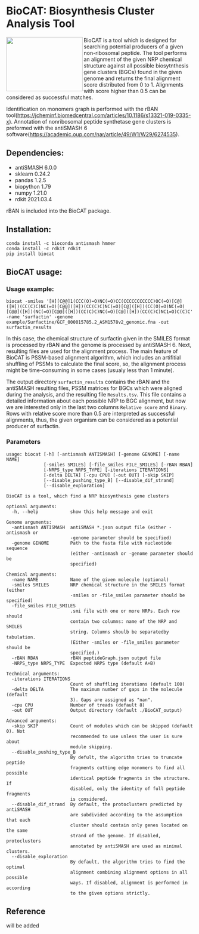 # BioCAT: Biosynthesis Cluster Analysis Tool
<img src="https://user-images.githubusercontent.com/53526550/132544644-86306499-133d-44e2-8e4c-e2603fb7d0f0.png" width="205" height="145" align="left">BioCAT is a tool which is designed for searching potential producers of a given non-ribosomal peptide. The tool performs an alignment of the given NRP chemical structure against all possible biosytnthesis gene clusters (BGCs) found in the given genome and returns the final alignment score distributed from 0 to 1. Alignments with score higher than 0.5 can be considered as successful matches.

Identification on monomers graph is performed with the rBAN tool(https://jcheminf.biomedcentral.com/articles/10.1186/s13321-019-0335-x). Annotation of nonribosomal peptide synthetase gene clusters is preformed with the antiSMASH 6 software(https://academic.oup.com/nar/article/49/W1/W29/6274535).
## **Dependencies:**
- antiSMASH 6.0.0
- sklearn 0.24.2
- pandas 1.2.5
- biopython 1.79
- numpy 1.21.0
- rdkit 2021.03.4

rBAN is included into the BioCAT package.

## **Installation:**

```
conda install -c bioconda antismash hmmer
conda install -c rdkit rdkit
pip install biocat
```

## **BioCAT usage:**
### Usage example:
```
biocat -smiles '[H][C@@]1(CCC(O)=O)NC(=O)CC(CCCCCCCCCCC)OC(=O)[C@]([H])(CC(C)C)NC(=O)[C@@]([H])(CC(C)C)NC(=O)[C@]([H])(CC(O)=O)NC(=O)[C@@]([H])(NC(=O)[C@@]([H])(CC(C)C)NC(=O)[C@]([H])(CC(C)C)NC1=O)C(C)C' -name 'surfactin' -genome example/Surfactine/GCF_000015785.2_ASM1578v2_genomic.fna -out surfactin_results 
```

In this case, the chemical structure of surfactin given in the SMILES format is processed by rBAN and the genome is processed by antiSMASH 6. Next, resulting files are used for the alignment process. The main feature of BioCAT is PSSM-based alignment algorithm, which includes an artifitial shuffling of PSSMs to calculate the final score, so, the alignment process might be time-consuming in some cases (usualy less than 1 minute). 

The output directory `surfactin_results` contains the rBAN and the antiSMASH resulting files, PSSM matrices for BGCs which were aligned during the analysis, and the resulting file `Results.tsv`.
This file contains a detailed information about each possible NRP to BGC alignment, but now we are interested only in the last two columns `Relative score` and `Binary`. Rows with relative score more than 0.5 are interpreted as successful alignments, thus, the given organism can be considered as a potential producer of surfactin.

### Parameters

```
usage: biocat [-h] [-antismash ANTISMASH] [-genome GENOME] [-name NAME]
              [-smiles SMILES] [-file_smiles FILE_SMILES] [-rBAN RBAN]
              [-NRPS_type NRPS_TYPE] [-iterations ITERATIONS]
              [-delta DELTA] [-cpu CPU] [-out OUT] [-skip SKIP]
              [--disable_pushing_type_B] [--disable_dif_strand]
              [--disable_exploration]

BioCAT is a tool, which find a NRP biosynthesis gene clusters

optional arguments:
  -h, --help            show this help message and exit

Genome arguments:
  -antismash ANTISMASH  antiSMASH *.json output file (either -antismash or
                        -genome parameter should be specified)
  -genome GENOME        Path to the fasta file with nucleotide sequence
                        (either -antismash or -genome parameter should be
                        specified)

Chemical arguments:
  -name NAME            Name of the given molecule (optional)
  -smiles SMILES        NRP chemical structure in the SMILES format (either
                        -smiles or -file_smiles parameter should be specified)
  -file_smiles FILE_SMILES
                        .smi file with one or more NRPs. Each row should
                        contain two columns: name of the NRP and SMILES
                        string. Columns shoulb be separatedby tabulation.
                        (Either -smiles or -file_smiles parameter should be
                        specified.)
  -rBAN RBAN            rBAN peptideGraph.json output file
  -NRPS_type NRPS_TYPE  Expected NRPS type (default A+B)

Technical arguments:
  -iterations ITERATIONS
                        Count of shuffling iterations (default 100)
  -delta DELTA          The maximum number of gaps in the molecule (default
                        3). Gaps are assigned as "nan".
  -cpu CPU              Number of treads (default 8)
  -out OUT              Output directory (default ./BioCAT_output)

Advanced arguments:
  -skip SKIP            Count of modules which can be skipped (default 0). Not
                        recommended to use unless the user is sure about
                        module skipping.
  --disable_pushing_type_B
                        By defult, the algorithm tries to truncate peptide
                        fragments cutting edge monomers to find all possible
                        identical peptide fragments in the structure. If
                        disabled, only the identity of full peptide fragments
                        is considered.
  --disable_dif_strand  By default, the protoclusters predicted by antiSMASH
                        are subdivided according to the assumption that each
                        cluster should contain only genes located on the same
                        strand of the genome. If disabled, protoclusters
                        annotated by antiSMASH are used as minimal clusters.
  --disable_exploration
                        By default, the algorithm tries to find the optimal
                        alignment combining alignment options in all possible
                        ways. If disabled, alignment is performed in according
                        to the given options strictly.

```

## Reference

will be added
